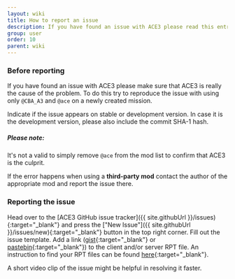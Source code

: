 ```yaml
---
layout: wiki
title: How to report an issue
description: If you have found an issue with ACE3 please read this entry before reporting it.
group: user
order: 10
parent: wiki
---
```


### Before reporting

If you have found an issue with ACE3 please make sure that ACE3 is really the cause of the problem. To do this try to reproduce the issue with using only `@CBA_A3` and `@ace` on a newly created mission.

Indicate if the issue appears on stable or development version. In case it is the development version, please also include the commit SHA-1 hash.

<div class="panel callout">
    <h5>Please note:</h5>
    <p>It's not a valid to simply remove <code>@ace</code> from the mod list to confirm that ACE3 is the culprit.</p>
    <p>If the error happens when using a <b>third-party mod</b> contact the author of the appropriate mod and report the issue there.</p>
</div>

### Reporting the issue

Head over to the [ACE3 GitHub issue tracker]({{ site.githubUrl }}/issues){:target="_blank"} and press the ["New Issue"]({{ site.githubUrl }}/issues/new){:target="_blank"} button in the top right corner. Fill out the issue template. Add a link ([gist](https://gist.github.com){:target="_blank"} or [pastebin](http://pastebin.com){:target="_blank"}) to the client and/or server RPT file. An instruction to find your RPT files can be found [here](https://community.bistudio.com/wiki/Crash_Files#Arma_3){:target="_blank"}.

A short video clip of the issue might be helpful in resolving it faster.
